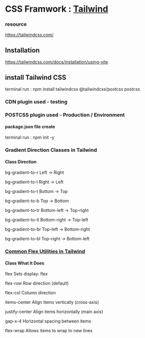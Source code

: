 # CSS Framwork : [Tailwind](https://youtu.be/7lmoLxbUENM?si=863sCcSax9CUzDxG)

### resource 
https://tailwindcss.com/

## Installation 
https://tailwindcss.com/docs/installation/using-vite

## install Tailwind CSS 
terminal run : npm install tailwindcss @tailwindcss/postcss postcss

### CDN plugin used - testing 
### POSTCSS plugin used - Production / Environment

#### package.json file create
terminal run : npm init -y

### Gradient Direction Classes in Tailwind
#### Class	Direction
bg-gradient-to-r	Left → Right

bg-gradient-to-l	Right → Left

bg-gradient-to-t	Bottom → Top

bg-gradient-to-b	Top → Bottom

bg-gradient-to-tr	Bottom-left → Top-right

bg-gradient-to-tl	Bottom-right → Top-left

bg-gradient-to-br	Top-left → Bottom-right

bg-gradient-to-bl	Top-right → Bottom-left

###  [Common Flex Utilities in Tailwind](https://youtu.be/53kRTGGDYd8?si=IbdzDUWvfw2GjwKA)
#### Class	What It Does
flex	Sets display: flex

flex-row	Row direction (default)

flex-col	Column direction

items-center	Align items vertically (cross-axis)

justify-center	Align items horizontally (main axis)

gap-x-4	Horizontal spacing between items

flex-wrap	Allows items to wrap to new lines






